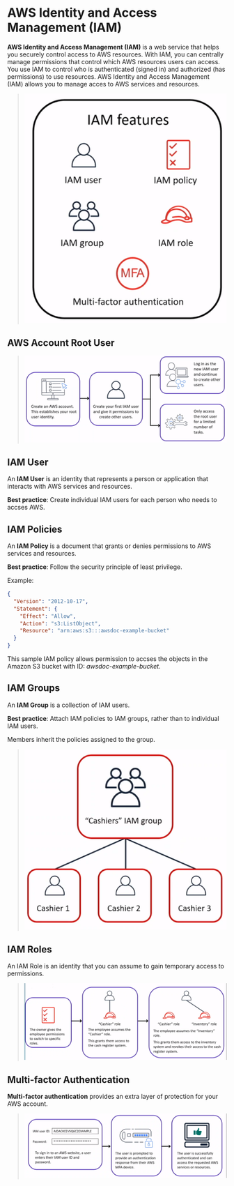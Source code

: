 # AWS Identity and Access Management (IAM)
**AWS Identity and Access Management (IAM)** is a web service that helps you securely control access to AWS resources. With IAM, you can centrally manage permissions that control which AWS resources users can access. You use IAM to control who is authenticated (signed in) and authorized (has permissions) to use resources. AWS Identity and Access Management (IAM) allows you to manage acces to AWS services and resources.

> ![AWS IAM Features](assets/img/aws-iam-features.png)

## AWS Account Root User

> ![AWS Account Root User](assets/img/aws-account-root-user.png)

## IAM User
An **IAM User** is an identity that represents a person or application that interacts with AWS services and resources.

**Best practice**: Create individual IAM users for each person who needs to accses AWS.

## IAM Policies
An **IAM Policy** is a document that grants or denies permissions to AWS services and resources.

**Best practice**: Follow the security principle of least privilege.

Example:
```json
{
  "Version": "2012-10-17",
  "Statement": {
    "Effect": "Allow",
    "Action": "s3:ListObject",
    "Resource": "arn:aws:s3:::awsdoc-example-bucket"
  }
}
```

This sample IAM policy allows permission to accses the objects in the Amazon S3 bucket with ID: *awsdoc-example-bucket*.

## IAM Groups
An **IAM Group** is a collection of IAM users.

**Best practice**: Attach IAM policies to IAM groups, rather than to individual IAM users.

Members inherit the policies assigned to the group.

> ![aws-iam-group](assets/img/aws-iam-group.png)

## IAM Roles
An IAM Role is an identity that you can assume to gain temporary access to permissions.

> ![AWS IAM Role Example](assets/img/aws-iam-role-example.png)

## Multi-factor Authentication
**Multi-factor authentication** provides an extra layer of protection for your AWS account.

> ![AWS Multi-factor Authentication](assets/img/aws-iam-mfa.png)